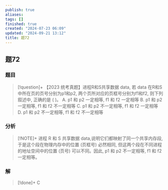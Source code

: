 ```yaml
---
publish: true
aliases: 
tags: []
finished: true
created: "2024-07-23 06:09"
updated: "2024-09-21 13:12"
title: 题72
---
```

## 题72
### 题目
> [!question]+
> 【2023 统考真题】进程R和S共享数据 data, 若 data 在R和S中所在页的页号分别为p1和p2, 两个页所对应的页框号分别为f1和f2, 则下列叙述中, 正确的是 ( )。
> A. $\mathrm{p}1$ 和 $\mathrm{p}2$ 一定相等, $\mathrm{f}1$ 和 $\mathrm{f}2$ 一定相等
> B. $\mathrm{p}1$ 和 $\mathrm{p}2$ 一定相等, $\mathrm{f}1$ 和 $\mathrm{f}2$ 不一定相等
> C. $\mathrm{p}1$ 和 $\mathrm{p}2$ 不一定相等, $\mathrm{f}1$ 和 $\mathrm{f}2$ 一定相等
> D. $\mathrm{p}1$ 和 $\mathrm{p}2$ 不一定相等, $\mathrm{f}1$ 和 $\mathrm{f}2$ 不一定相等
### 分析
> [!NOTE]+
> 进程 $\mathrm{R}$ 和 $\mathrm{S}$ 共享数据 data,说明它们都映射了同一个共享内存段,于是这个段在物理内存中的位置 (页框号) 必然相同, 但这两个段在不同进程的地址空间中的位置 (页号) 可以不同。因此, $\mathrm{p}1$ 和 $\mathrm{p}2$ 不一定相等, $\mathrm{f}1$ 和 $\mathrm{f}2$ 一定相等。
### 解
> [!done]+
> C